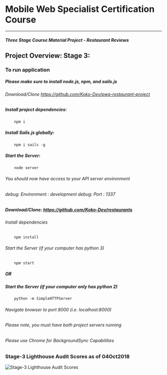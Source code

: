 # Mobile Web Specialist Certification Course
---
#### _Three Stage Course Material Project - Restaurant Reviews_


## Project Overview: Stage 3:

### To run application

##### Please make sure to install node.js, npm, and sails.js

###### Download/Clone  https://github.com/Koko-Dev/pwa-restaurant-project

##### Install project dependencies:


        npm i

##### Install Sails.js globally:


        npm i sails -g

##### Start the Server:


        node server


###### You should now have access to your API server environment
###### debug: Environment : development debug: Port : 1337

##### Download/Clone:   https://github.com/Koko-Dev/restaurants
###### Install dependencies

        npm install

######  Start the Server  (if your computer has python 3)

        npm start

##### OR

##### Start the Server (if your computer only has python 2)

        python -m SimpleHTTPServer


###### Navigate browser to port 8000 (i.e. localhost:8000)
###### Please note, you must have both project servers running
###### Please use Chrome for BackgroundSync Capabilities

### Stage-3 Lighthouse Audit Scores as of 04Oct2018

![Stage-3 Lighthouse Audit Scores](https://raw.githubusercontent.com/Koko-Dev/restaurants/master/Stage-3-Audit.png)






























            




  





